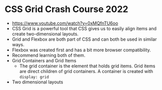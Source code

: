 # CSS Grid Crash Course 2022

* <https://www.youtube.com/watch?v=0xMQfnTU6oo>
* CSS Grid is a powerful tool that CSS gives us to easily align items and create two-dimensional layouts.
* Grid and Flexbox are both part of CSS and can both be used in similar ways.
* Flexbox was created first and has a bit more browser compatibility.
* Recommend learning both of them.
* Grid Containers and Grid Items
    * The grid container is the element that holds grid items. Grid items are direct children of grid containers. A container is created with `display: grid`
* Two dimensional layouts